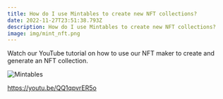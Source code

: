 ```yaml
---
title: How do I use Mintables to create new NFT collections?
date: 2022-11-27T23:51:38.793Z
description: How do I use Mintables to create new NFT collections?
image: img/mint_nft.png
---
```

Watch our YouTube tutorial on how to use our NFT maker to create and generate an NFT collection.

![Mintables](img/halloween.gif "Mintables")

<https://youtu.be/QQ1qpvrER5o>